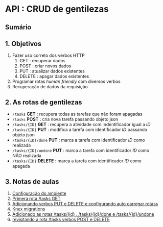 # [](#header) API : CRUD de gentilezas <!-- omit in toc -->

## Sumário <!-- omit in toc -->

## 1. Objetivos

1. Fazer uso correto dos verbos HTTP
   1. GET : recuperar dados
   2. POST : criar novos dados
   3. PUT : atualizar dados existentes
   4. DELETE : apagar dados existentes
2. Programar rotas _human friendly_ com diversos verbos
3. Recuperação de dados da requisição

## 2. As rotas de gentilezas

- `/tasks` **GET** : recupera todas as tarefas que não foram apagadas
- `/tasks` **POST** : cria nova tarefa passando objeto json
- `/tasks/{ID}` **GET** : recupera a atividade com indentificador igual a _ID_
- `/tasks/{ID}` **PUT** : modifica a tarefa com identificador _ID_ passando objeto json
- `/tasks/{ID}/done` **PUT** : marca a tarefa com identificador _ID_ como realizada
- `/tasks/{ID}/undone` **PUT** : marca a tarefa com identificador _ID_ como NÃO realizada
- `/tasks/{ID}` **DELETE** : marca a tarefa com identificador _ID_ como apagada

## 3. Notas de aulas

1. [Configuração do ambiente](./01-environment)
2. [Primera rota /tasks GET](./02-tasks-get)
3. [Adicionando verbos PUT e DELETE e configurando auto carregar rotass](./03-tasks-put-delete)
4. [Knex migrations](./04-knex-migrations)
5. [Adicionado as rotas /tasks/{id} , /tasks/{id}/done e /tasks/{id}/undone](./05-tasks-id)
6. [revisitando a rota /tasks verbos POST e DELETE](./06-tasks-refactor)
